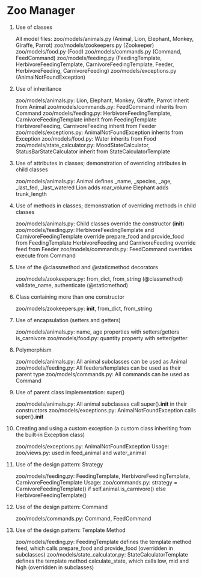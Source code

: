 # Zoo Manager

1. Use of classes

    All model files:
    zoo/models/animals.py (Animal, Lion, Elephant, Monkey, Giraffe, Parrot)
    zoo/models/zookeepers.py (Zookeeper)
    zoo/models/food.py (Food)
    zoo/models/commands.py (Command, FeedCommand)
    zoo/models/feeding.py (FeedingTemplate, HerbivoreFeedingTemplate, CarnivoreFeedingTemplate, Feeder, HerbivoreFeeding, CarnivoreFeeding)
    zoo/models/exceptions.py (AnimalNotFoundException)

2. Use of inheritance

    zoo/models/animals.py:
    Lion, Elephant, Monkey, Giraffe, Parrot inherit from Animal
    zoo/models/commands.py:
    FeedCommand inherits from Command
    zoo/models/feeding.py:
    HerbivoreFeedingTemplate, CarnivoreFeedingTemplate inherit from FeedingTemplate
    HerbivoreFeeding, CarnivoreFeeding inherit from Feeder
    zoo/models/exceptions.py:
    AnimalNotFoundException inherits from Exception
    zoo/models/food.py:
    Water inherits from Food
    zoo/models/state_calculator.py:
    MoodStateCalculator, StatusBarStateCalculator inherit from StateCalculatorTemplate

3. Use of attributes in classes; demonstration of overriding attributes in child classes

    zoo/models/animals.py:
    Animal defines _name, _species, _age, _last_fed, _last_watered
    Lion adds roar_volume
    Elephant adds trunk_length

4. Use of methods in classes; demonstration of overriding methods in child classes

    zoo/models/animals.py:
    Child classes override the constructor (__init__)
    zoo/models/feeding.py:
    HerbivoreFeedingTemplate and CarnivoreFeedingTemplate override prepare_food and provide_food from FeedingTemplate
    HerbivoreFeeding and CarnivoreFeeding override feed from Feeder
    zoo/models/commands.py:
    FeedCommand overrides execute from Command

5. Use of the @classmethod and @staticmethod decorators

    zoo/models/zookeepers.py:
    from_dict, from_string (@classmethod)
    validate_name, authenticate (@staticmethod)

6. Class containing more than one constructor

    zoo/models/zookeepers.py:
    __init__, from_dict, from_string

7. Use of encapsulation (setters and getters)

    zoo/models/animals.py:
    name, age properties with setters/getters
    is_carnivore
    zoo/models/food.py:
    quantity property with setter/getter

8. Polymorphism

    zoo/models/animals.py:
    All animal subclasses can be used as Animal
    zoo/models/feeding.py:
    All feeders/templates can be used as their parent type
    zoo/models/commands.py:
    All commands can be used as Command

9. Use of parent class implementation: super()

    zoo/models/animals.py:
    All animal subclasses call super().__init__ in their constructors
    zoo/models/exceptions.py:
    AnimalNotFoundException calls super().__init__

10. Creating and using a custom exception (a custom class inheriting from the built-in Exception class)

    zoo/models/exceptions.py:
    AnimalNotFoundException
    Usage:
    zoo/views.py: used in feed_animal and water_animal

11. Use of the design pattern: Strategy

    zoo/models/feeding.py:
    FeedingTemplate, HerbivoreFeedingTemplate, CarnivoreFeedingTemplate
    Usage:
    zoo/commands.py:
    strategy = CarnivoreFeedingTemplate() if self.animal.is_carnivore() else HerbivoreFeedingTemplate()

12. Use of the design pattern: Command

    zoo/models/commands.py:
    Command, FeedCommand

13. Use of the design pattern: Template Method

    zoo/models/feeding.py:
    FeedingTemplate defines the template method feed, which calls prepare_food and provide_food (overridden in subclasses)
    zoo/models/state_calculator.py:
    StateCalculatorTemplate defines the template method calculate_state, which calls low, mid and high (overridden in subclasses)
